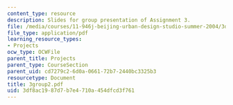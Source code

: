 ```yaml
---
content_type: resource
description: Slides for group presentation of Assignment 3.
file: /media/courses/11-946j-beijing-urban-design-studio-summer-2004/3df8ac1987d7b7e4710a454dfcd3f761_3group2.pdf
file_type: application/pdf
learning_resource_types:
- Projects
ocw_type: OCWFile
parent_title: Projects
parent_type: CourseSection
parent_uid: cd7279c2-6d0a-0661-72b7-2440bc3325b3
resourcetype: Document
title: 3group2.pdf
uid: 3df8ac19-87d7-b7e4-710a-454dfcd3f761
---
```


